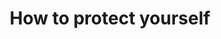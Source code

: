 ---
banner:
  content: 'You can set this component to ''display: true'' to show a banner at the
    top of the page.'
  display: false
  heading: This is a place to place urgent information
layout: category
name: protect-yourself
owner: CDC
questions:
- how-can-i-protect-myself
- does-cdc-recommend-masks
- what-is-contact-tracing
- who-is-close-contact
- what-happens-contact-tracing-diagnosed
- around-someone-who-is-close-contact
- close-contact-if-wearing-mask
- required-download-contact-tracing-app
- covid-19-digital-tool-secure-health-info
- national-app-contact-tracing
- personal-info-contact-tracing
- how-do-i-prepare-for-hurricane-season-during-covid19
- if-i-need-to-evacuate-my-home-during-the-covid19-pandemic
- what-do-i-do-if-exposed-to-covid-19
- when-can-i-be-around-others-after-having-covid-19
- what-should-people-at-higher-risk-of-serious-illness-with-covid-19-do
- does-everyone-need-to-wear-face-mask
- do-face-shields-protect-from-covid-19
- how-to-keep-myself-safe-when-i-go-grocery-store
- am-i-at-risk-for-covid-19-from-packages-or-products-shipping-from-china
- is-cleaning-alone-effective-against-the-virus
- what-is-routine-cleaning
- is-contact-lens-disinfecting-solution-effective-against-covid-19
- should-contact-lens-wearers-take-extra-precautions
- how-effective-are-alternative-disinfection-methods
- can-disinfectant-sprays-or-wipes-be-used-on-my-skin
- what-to-do-if-exposed-to-contaminated-hand-sanitizer
- what-if-i-get-a-rash-hand-sanitizer
- is-it-okay-to-donate-blood
- is-it-safe-to-get-medical-care-for-other-conditions
- can-i-visit-patient-at-department-of-veterans-affairs-facility
- can-the-public-still-visit-national-forest-recreation-sites
- how-can-i-prepare-for-covid19-at-work
- how-long-do-companies-need-to-close-for-disinfection-after-an-exposure
- ordered-mask-and-not-arrived
redirect_from:
- /retirement-communities/case-in-the-facility/
- /retirement-communities/planning-and-preparedness/
title: How to protect yourself
---
